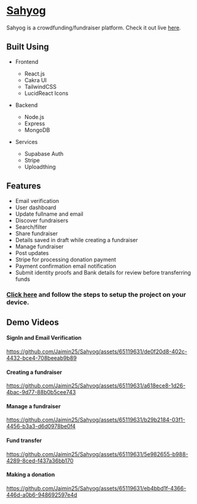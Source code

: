 # [Sahyog](https://sahyogweb.vercel.app)
Sahyog is a crowdfunding/fundraiser platform. 
Check it out live [here](https://sahyogweb.vercel.app).

## Built Using

- Frontend
  - React.js
  - Cakra UI
  - TailwindCSS
  - LucidReact Icons

- Backend
  - Node.js
  - Express
  - MongoDB

- Services
  - Supabase Auth
  - Stripe
  - Uploadthing

## Features

- Email verification
- User dashboard
- Update fullname and email
- Discover fundraisers
- Search/filter
- Share fundraiser
- Details saved in draft while creating a fundraiser
- Manage fundraiser
- Post updates
- Stripe for processing donation payment
- Payment confirmation email notification
- Submit identity proofs and Bank details for review before transferring funds

### [Click here](https://github.com/Jaimin25/ConvoNest/blob/main/DEVELOPERS.md) and follow the steps to setup the project on your device.

## Demo Videos

#### SignIn and Email Verification 
https://github.com/Jaimin25/Sahyog/assets/65119631/de0f20d8-402c-4432-bce4-708beeab9b89

#### Creating a fundraiser
https://github.com/Jaimin25/Sahyog/assets/65119631/a618ece8-1d26-4bac-9d77-88b0b5cee743

#### Manage a fundraiser 
https://github.com/Jaimin25/Sahyog/assets/65119631/b29b2184-03f1-4456-b3a3-d6d0978be0f4

#### Fund transfer
https://github.com/Jaimin25/Sahyog/assets/65119631/5e982655-b988-4289-8ced-f437a36bb170

#### Making a donation
https://github.com/Jaimin25/Sahyog/assets/65119631/eb4bbd1f-4366-446d-a0b6-948692597e4d


